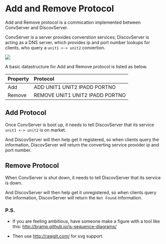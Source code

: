 # Add and Remove Protocol


Add and Remove protocol is a commication implemented between ConvServer and DiscovServer.

ConvServer is a server provides converstion services; DiscovServer is acting as a DNS server, which provides ip and port number lookups for clients, who query a `unit1 <-> unit2` convertion. 



<img src="https://cdn.rawgit.com/wenhuizhang/dist-sys-exercises/lec_3_prototype/lec-3/discovery/img/add_remove.svg">


A basic datastructure for Add and Remove protocol is listed as below. 


| Property      | Protocol                              | 
| ------------- |:------------------------------------- | 
| Add           | ADD UNIT1 UNIT2 IPADD PORTNO          | 
| Remove        | REMOVE UNIT1 UNIT2 IPADD PORTNO       |  



## Add Protocol

Once ConvServer is boot up, it needs to tell DiscovServer that its service `unit1 <-> unit2` is on market.

And DiscovServer will then help get it registered, so when clients query the information, DiscovServer will return the converting service provider ip and port number. 


## Remove Protocol 

When ConvServer is shut down, it needs to tell DiscovServer that its service is down.

And DiscovServer will then help get it unregistered, so when clients query the information, DiscovServer will return the `Not Found` information. 



### P.S.

- If you are feeling ambitious, have someone make a figure with a tool like this: http://bramp.github.io/js-sequence-diagrams/

- Then use http://rawgit.com/ for svg support. 

